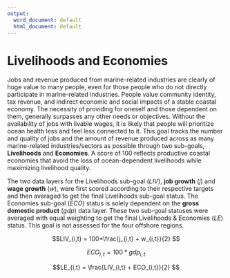 ```yaml
---
output:
  word_document: default
  html_document: default
---
```

# Livelihoods and Economies   
Jobs and revenue produced from marine-related industries are clearly of huge value to many people, even for those people who do not directly participate in marine-related industries. People value community identity, tax revenue, and indirect economic and social impacts of a stable coastal economy. The necessity of providing for oneself and those dependent on them, generally surpasses any other needs or objectives. Without the availability of jobs with livable wages, it is likely that people will prioritize ocean health less and feel less connected to it. This goal tracks the number and quality of jobs and the amount of revenue produced across as many marine-related industries/sectors as possible through two sub-goals, **Livelihoods** and **Economies**. A score of 100 reflects productive coastal economies that avoid the loss of ocean-dependent livelihoods while maximizing livelihood quality.

The two data layers for the Livelihoods sub-goal ($LIV$), **job growth** ($j$) and **wage growth** ($w$), were first scored according to their respective targets and then averaged to get the final Livelihoods sub-goal status. The Economies sub-goal ($ECO$) status is solely dependent on the **gross domestic product** ($gdp$) data layer. These two sub-goal statuses were averaged with equal weighting to get the final Livelihoods & Economies ($LE$) status. This goal is not assessed for the four offshore regions.

$$LIV_{i,t} = 100*\frac{j_{i,t} + w_{i,t}}{2} $$

$$ECO_{i,t} = 100*gdp_{i,t}$$

$$LE_{i,t} = \frac{LIV_{i,t} + ECO_{i,t}}{2} $$
